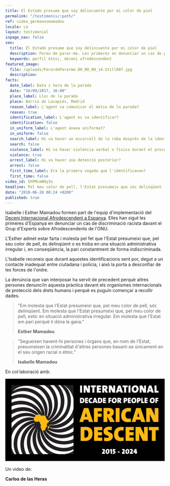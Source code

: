 ```yaml
---
title: El Estado presume que soy delincuente por mi color de piel
permalink: "/testimonis/:path/"
ref: video_germanesmamadou
locale: ca
layout: testimonial
inpage_nav: false
seo:
  title: El Estado presume que soy delincuente por mi color de piel
  description: Pareu de parar-me. Les primeres en denunciar un cas de perfil etnic davant la ONU.
  keywords: perfil ètnic, deceni afrodescendent
featured_image:
  file: /uploads/ParardePararme.00_00_00_14.Still007.jpg
  description: 
facts:
  date_label: Data i hora de la parada
  date: "16/09/2017, 16:00"
  place_label: Lloc de la parada
  place: Barrio de Lavapiés, Madrid
  reason_label: L'agent va comunicar el motiu de la parada?
  reason: true
  identification_label: L'agent es va identificar?
  identification: false
  in_uniform_label: L'agent anava uniformat?
  in_uniform: false
  search_label: Hi va haver un escorcoll de la roba després de la identificació?
  search: false
  violence_label: Hi va haver violència verbal o física durant el procediment d'identificació i registre?
  violence: true
  arrest_label: Hi va haver una detenció posterior?
  arrest: false
  first_time_label: Era la primera vegada que l'identificaven?
  first_time: false
video_id: 5hPMcmN9y3o
headline: Pel meu color de pell, l'Estat presumeix que sóc delinqüent
date: "2018-06-28 08:24 +0200"
published: true
---
```

Isabelle i Esther Mamadou formen part de l'equip d'implementació del [Deceni Internacional Afrodescendent a Espanya](http://www.un.org/es/events/africandescentdecade/). Elles han sigut les primeres d'Espanya en denunciar un cas de discriminació racista davant el Grup d'Experts sobre Afrodescendents de l'ONU.

L'Esther admet estar farta i molesta pel fet que l'Estat presumeixi que, pel seu color de pell, és delinqüent o es troba en una situació administrativa irregular i, en conseqüència, la pari constantment de forma indiscriminada.

L'Isabelle reconeix que durant aquestes identificacions sent por, degut a un contacte inadequat entre ciutadana i policia, i això la porta a desconfiar de les forces de l'ordre.

La denúncia que van interposar ha servit de precedent perquè altres persones denunciïn aquesta pràctica davant els organismes internacionals de protecció dels drets humans i perquè es puguin començar a recollir dades.

> "Em molesta que l'Estat presumeixi que, pel meu color de pell, sóc delinqüent. Em molesta que l'Estat presumeixi que, pel meu color de pell, estic en situació administrativa irregular. Em molesta que l'Estat em pari perquè li dóna la gana."
>
> **Esther Mamadou**

> "Segueixen havent-hi persones i òrgans que, en nom de l'Estat, presumeixen la criminalitat d'altres persones basant-se únicament en el seu origen racial o ètnic."
>
> **Isabelle Mamadou**

En col·laboració amb:

![](/uploads/emblem_EN.png)

Un video de:

**Carlos de las Heras**
